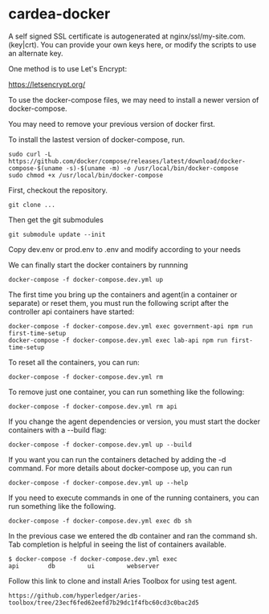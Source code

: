 # cardea-docker

A self signed SSL certificate is autogenerated at nginx/ssl/my-site.com.(key|crt). You can provide your own keys here, or modify the scripts to use an alternate key.

One method is to use Let's Encrypt:

https://letsencrypt.org/

To use the docker-compose files, we may need to install a newer version of docker-compose.

You may need to remove your previous version of docker first.

To install the lastest version of docker-compose, run.

    sudo curl -L https://github.com/docker/compose/releases/latest/download/docker-compose-$(uname -s)-$(uname -m) -o /usr/local/bin/docker-compose
    sudo chmod +x /usr/local/bin/docker-compose

First, checkout the repository.

    git clone ...

Then get the git submodules

    git submodule update --init

Copy dev.env or prod.env to .env and modify according to your needs

We can finally start the docker containers by runnning

    docker-compose -f docker-compose.dev.yml up

The first time you bring up the containers and agent(in a container or separate) or reset them, you must run the following script after the controller api containers have started:

    docker-compose -f docker-compose.dev.yml exec government-api npm run first-time-setup
    docker-compose -f docker-compose.dev.yml exec lab-api npm run first-time-setup

To reset all the containers, you can run:

    docker-compose -f docker-compose.dev.yml rm

To remove just one container, you can run something like the following:

    docker-compose -f docker-compose.dev.yml rm api

If you change the agent dependencies or version, you must start the docker containers with a --build flag:

    docker-compose -f docker-compose.dev.yml up --build

If you want you can run the containers detached by adding the -d command. For more details about docker-compose up, you can run

    docker-compose -f docker-compose.dev.yml up --help

If you need to execute commands in one of the running containers, you can run something like the following.

    docker-compose -f docker-compose.dev.yml exec db sh

In the previous case we entered the db container and ran the command sh. Tab completion is helpful in seeing the list of containers available.

    $ docker-compose -f docker-compose.dev.yml exec 
    api        db         ui         webserver

Follow this link to clone and install Aries Toolbox for using test agent.

    https://github.com/hyperledger/aries-toolbox/tree/23ecf6fed62eefd7b29dc1f4fbc60cd3c0bac2d5